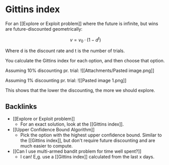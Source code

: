 # Gittins index
For an [[Explore or Exploit problem]] where the future is infinite, but wins are future-discounted geometrically:

$$ v = v_{0} · (1-d^{t}) $$

Where d is the discount rate and t is the number of trials.

You calculate the Gittins index for each option, and then choose that option.

Assuming 10% discounting pr. trial:
![[Attachments/Pasted image.png]]

Assuming 1% discounting pr. trial:
![[Pasted image 1.png]]

This shows that the lower the discounting, the more we should explore.

## Backlinks
* [[Explore or Exploit problem]]
	* For an exact solution, look at the [[Gittins index]].
* [[Upper Confidence Bound Algorithm]]
	* Pick the option with the highest upper confidence bound. Similar to the [[Gittins index]], but don't require future discounting and are much easier to compute.
* [[Can I use multi-armed bandit problem for time well spent?]]
	* I can! E,g. use a [[Gittins index]] calculated from the last x days.

<!-- #Life -->

<!-- {BearID:B2E43B69-CB0B-4704-A663-61AA0AF9E94A-15756-0000130367D87CA7} -->
